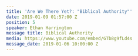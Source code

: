 ```yaml
---
title: 'Are We There Yet?: "Biblical Authority"'
date: 2019-01-09 01:57:00 Z
position: 5
speaker: Ethan Harrington
message title: Biblical Authority
media: https://www.youtube.com/embed/GTb8g9fLd4s
message_date: 2019-01-06 10:00:00 Z
---
```



